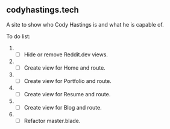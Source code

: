 ## codyhastings.tech

A site to show who Cody Hastings is and what he is capable of.

To do list: 

 1. - [ ] Hide or remove Reddit.dev views. 
 3. - [ ] Create view for Home and route.
 4. - [ ] Create view for Portfolio and route.
 5. - [ ] Create view for Resume and route.
 6. - [ ] Create view for Blog and route.
 7. - [ ] Refactor master.blade.

